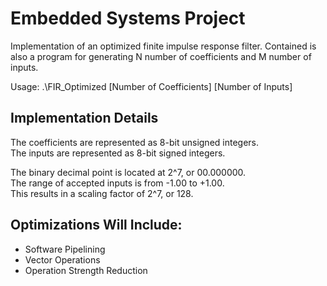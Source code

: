 # Embedded Systems Project
Implementation of an optimized finite impulse response filter.
Contained is also a program for generating N number of coefficients and M number of inputs.

Usage: .\FIR_Optimized [Number of Coefficients] [Number of Inputs]

## Implementation Details

The coefficients are represented as 8-bit unsigned integers.  
The inputs are represented as 8-bit signed integers.

The binary decimal point is located at 2^7, or 00.000000.  
The range of accepted inputs is from -1.00 to +1.00.  
This results in a scaling factor of 2^7, or 128.

## Optimizations Will Include:
 - Software Pipelining
 - Vector Operations
 - Operation Strength Reduction
